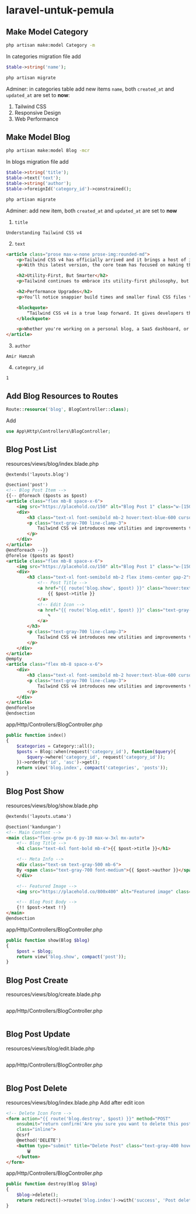 # laravel-untuk-pemula

## Make Model Category
```bash
php artisan make:model Category -m
```
In categories migration file add
```php
$table->string('name');
```
```bash
php artisan migrate
```
Adminer: in categories table add new items `name`, both `created_at` and `updated_at` are set to **now**:
1. Tailwind CSS
2. Responsive Design
3. Web Performance

## Make Model Blog
```bash
php artisan make:model Blog -mcr
```
In blogs migration file add
```php
$table->string('title');
$table->text('text');
$table->string('author');
$table->foreignId('category_id')->constrained();
```

```bash
php artisan migrate
```

Adminer: add new item, both `created_at` and `updated_at` are set to **now**
1. `title`
```
Understanding Tailwind CSS v4
```
2. `text`
```html
<article class="prose max-w-none prose-img:rounded-md">
    <p>Tailwind CSS v4 has officially arrived and it brings a host of improvements that promise faster development, cleaner utilities, and a more customizable design experience.</p>
    <p>With this latest version, the core team has focused on making the developer experience even smoother. One of the most noticeable changes is the removal of legacy browser support, allowing for more modern CSS features and a smaller core library.</p>

    <h2>Utility-First, But Smarter</h2>
    <p>Tailwind continues to embrace its utility-first philosophy, but with smarter defaults and improved flexibility. Utilities are now more consistent and easier to compose, thanks to enhanced configuration support and plugin capabilities.</p>

    <h2>Performance Upgrades</h2>
    <p>You’ll notice snappier build times and smaller final CSS files thanks to optimizations in how Tailwind processes your HTML and class usage. The Just-In-Time (JIT) engine, introduced in v3, is now the default and even more refined in v4.</p>

    <blockquote>
        “Tailwind CSS v4 is a true leap forward. It gives developers the power to build beautiful UIs without writing custom CSS.” — A Frontend Developer
    </blockquote>

    <p>Whether you're working on a personal blog, a SaaS dashboard, or an eCommerce platform, Tailwind v4 will make your workflow cleaner and faster. Try it out today!</p>
</article>
```
3. `author`
```
Amir Hamzah
```
4. `category_id`
```
1
```

## Add Blog Resources to Routes
```php
Route::resource('blog', BlogController::class);
```
Add
```php
use App\Http\Controllers\BlogController;
```

## Blog Post List
resources/views/blog/index.blade.php
```html
@extends('layouts.blog')

@section('post')
<!-- Blog Post Item -->
{{-- @foreach ($posts as $post)
<article class="flex mb-8 space-x-6">
    <img src="https://placehold.co/150" alt="Blog Post 1" class="w-[150px] h-[150px] object-cover rounded-md flex-shrink-0" />
    <div>
        <h3 class="text-xl font-semibold mb-2 hover:text-blue-600 cursor-pointer"><a href="{{ route('blog.show', $post) }}">{{ $post->title }}</a></h3>
        <p class="text-gray-700 line-clamp-3">
            Tailwind CSS v4 introduces new utilities and improvements to help you build faster and cleaner designs with ease.
        </p>
    </div>
</article>
@endforeach --}}
@forelse ($posts as $post)
<article class="flex mb-8 space-x-6">
    <img src="https://placehold.co/150" alt="Blog Post 1" class="w-[150px] h-[150px] object-cover rounded-md flex-shrink-0" />
    <div>
        <h3 class="text-xl font-semibold mb-2 flex items-center gap-2">
            <!-- Post Title -->
            <a href="{{ route('blog.show', $post) }}" class="hover:text-blue-600 cursor-pointer">
                {{ $post->title }}
            </a>
            <!-- Edit Icon -->
            <a href="{{ route('blog.edit', $post) }}" class="text-gray-400 hover:text-blue-500" title="Edit post">
                ✎
            </a>
        </h3>
        <p class="text-gray-700 line-clamp-3">
            Tailwind CSS v4 introduces new utilities and improvements to help you build faster and cleaner designs with ease.
        </p>
    </div>
</article>
@empty
<article class="flex mb-8 space-x-6">
    <div>
        <h3 class="text-xl font-semibold mb-2 hover:text-blue-600 cursor-pointer">No post available.</h3>
        <p class="text-gray-700 line-clamp-3">
            Tailwind CSS v4 introduces new utilities and improvements to help you build faster and cleaner designs with ease.
        </p>
    </div>
</article>
@endforelse
@endsection
```

app/Http/Controllers/BlogController.php
```php
public function index()
{
    $categories = Category::all();
    $posts = Blog::when(request('category_id'), function($query){
        $query->where('category_id', request('category_id'));
    })->orderBy('id', 'asc')->get();
    return view('blog.index', compact('categories', 'posts'));
}
```

## Blog Post Show
resources/views/blog/show.blade.php
```html
@extends('layouts.utama')

@section('kandungan')
<!-- Main Content -->
<main class="flex-grow px-6 py-10 max-w-3xl mx-auto">
    <!-- Blog Title -->
    <h1 class="text-4xl font-bold mb-4">{{ $post->title }}</h1>

    <!-- Meta Info -->
    <div class="text-sm text-gray-500 mb-6">
    By <span class="text-gray-700 font-medium">{{ $post->author }}</span> &bull; Published on <span>{{ \Carbon\Carbon::parse($post->created_at)->format('d F Y') }}</span>
    </div>

    <!-- Featured Image -->
    <img src="https://placehold.co/800x400" alt="Featured image" class="w-full h-auto rounded-md mb-8" />

    <!-- Blog Post Body -->
    {!! $post->text !!}
</main>
@endsection
```
app/Http/Controllers/BlogController.php
```php
public function show(Blog $blog)
{
    $post = $blog;
    return view('blog.show', compact('post'));
}
```

## Blog Post Create
resources/views/blog/create.blade.php
```html
```

app/Http/Controllers/BlogController.php
```php
```

## Blog Post Update
resources/views/blog/edit.blade.php
```html
```

app/Http/Controllers/BlogController.php
```php
```

## Blog Post Delete
resources/views/blog/index.blade.php
Add after edit icon
```html
<!-- Delete Icon Form -->
<form action="{{ route('blog.destroy', $post) }}" method="POST"
    onsubmit="return confirm('Are you sure you want to delete this post?');"
    class="inline">
    @csrf
    @method('DELETE')
    <button type="submit" title="Delete Post" class="text-gray-400 hover:text-red-500 ml-1">
        🗑️
    </button>
</form>
```

app/Http/Controllers/BlogController.php
```php
public function destroy(Blog $blog)
{
    $blog->delete();
    return redirect()->route('blog.index')->with('success', 'Post deleted successfully!');
}
```
